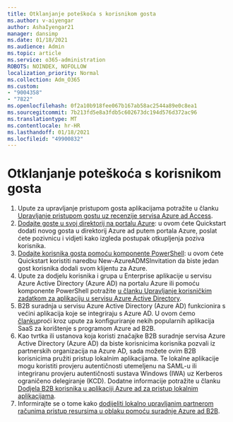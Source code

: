 ```yaml
---
title: Otklanjanje poteškoća s korisnikom gosta
ms.author: v-aiyengar
author: AshaIyengar21
manager: dansimp
ms.date: 01/18/2021
ms.audience: Admin
ms.topic: article
ms.service: o365-administration
ROBOTS: NOINDEX, NOFOLLOW
localization_priority: Normal
ms.collection: Adm_O365
ms.custom:
- "9004358"
- "7822"
ms.openlocfilehash: 0f2a10b918fee067b167ab58ac2544a89e0c8ea1
ms.sourcegitcommit: 7b213fd5e8a3fdb5c602673dc194d576d372ac96
ms.translationtype: MT
ms.contentlocale: hr-HR
ms.lasthandoff: 01/18/2021
ms.locfileid: "49900832"
---
```

# <a name="troubleshoot-guest-user-issues"></a>Otklanjanje poteškoća s korisnikom gosta

1. Upute za upravljanje pristupom gosta aplikacijama potražite u članku [Upravljanje pristupom gostu uz recenzije servisa Azure ad Access](https://docs.microsoft.com/azure/active-directory/governance/manage-guest-access-with-access-reviews).
1. [Dodajte goste u svoj direktorij na portalu Azure](https://docs.microsoft.com/azure/active-directory/external-identities/b2b-quickstart-add-guest-users-portal): u ovom ćete Quickstart dodati novog gosta u direktorij Azure ad putem portala Azure, poslat ćete pozivnicu i vidjeti kako izgleda postupak otkupljenja poziva korisnika.
1. [Dodajte korisnika gosta pomoću komponente PowerShell](https://docs.microsoft.com/azure/active-directory/external-identities/b2b-quickstart-invite-powershell): u ovom ćete Quickstart koristiti naredbu New-AzureADMSInvitation da biste jedan gost korisnika dodali svom klijentu za Azure.
1. Upute za dodjelu korisnika i grupa u Enterprise aplikacije u servisu Azure Active Directory (Azure AD) na portalu Azure ili pomoću komponente PowerShell potražite [u članku Upravljanje korisničkim zadatkom za aplikaciju u servisu Azure Active Directory](https://docs.microsoft.com/azure/active-directory/manage-apps/assign-user-or-group-access-portal). 
1. B2B suradnja u servisu Azure Active Directory (Azure AD) funkcionira s većini aplikacija koje se integriraju s Azure AD. U ovom ćemo [članku](https://docs.microsoft.com/azure/active-directory/external-identities/configure-saas-apps)proći kroz upute za konfiguriranje nekih popularnih aplikacija SaaS za korištenje s programom Azure ad B2B.
1. Kao tvrtka ili ustanova koja koristi značajke B2B suradnje servisa Azure Active Directory (Azure AD) da biste korisnicima korisnika pozvali iz partnerskih organizacija na Azure AD, sada možete ovim B2B korisnicima pružiti pristup lokalnim aplikacijama. Te lokalne aplikacije mogu koristiti provjeru autentičnosti utemeljenu na SAML-u ili integriranu provjeru autentičnosti sustava Windows (IWA) uz Kerberos ograničeno delegiranje (KCD). Dodatne informacije potražite u članku [Dodjela B2B korisnika u aplikaciji Azure ad za pristup lokalnim aplikacijama](https://docs.microsoft.com/azure/active-directory/external-identities/hybrid-cloud-to-on-premises).
1. Informirajte se o tome kako [dodijeliti lokalno upravljanim partnerom računima pristup resursima u oblaku pomoću suradnje Azure ad B2B](https://docs.microsoft.com/azure/active-directory/external-identities/hybrid-on-premises-to-cloud).